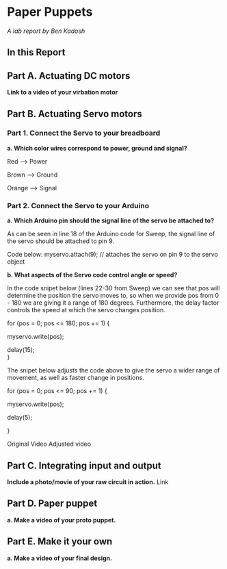 # Paper Puppets

*A lab report by Ben Kadosh*

## In this Report

## Part A. Actuating DC motors

**Link to a video of your virbation motor**

## Part B. Actuating Servo motors

### Part 1. Connect the Servo to your breadboard

**a. Which color wires correspond to power, ground and signal?**

Red --> Power

Brown --> Ground

Orange --> Signal

### Part 2. Connect the Servo to your Arduino

**a. Which Arduino pin should the signal line of the servo be attached to?**

As can be seen in line 18 of the Arduino code for Sweep, the signal line of the servo should be attached to pin 9.

Code below: 
myservo.attach(9);  // attaches the servo on pin 9 to the servo object

**b. What aspects of the Servo code control angle or speed?**

In the code snipet below (lines 22-30 from Sweep) we can see that pos will determine the position the servo moves to, so when we provide pos from 0 - 180 we are giving it a range of 180 degrees. Furthermore, the delay factor controls the speed at which the servo changes position.

for (pos = 0; pos <= 180; pos += 1) 
{ 

  myservo.write(pos);
  
  delay(15);                       
}

The snipet below adjusts the code above to give the servo a wider range of movement, as well as faster change in positions. 


for (pos = 0; pos <= 90; pos += 1) 
{ 

  myservo.write(pos); 
  
  delay(5); 
  
}

Original Video
Adjusted video


## Part C. Integrating input and output

**Include a photo/movie of your raw circuit in action.**
Link

## Part D. Paper puppet

**a. Make a video of your proto puppet.**

## Part E. Make it your own

**a. Make a video of your final design.**
 
